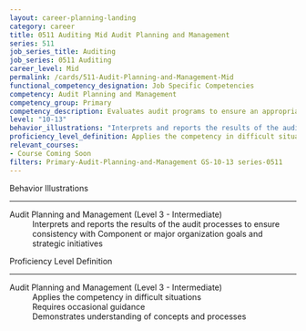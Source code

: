 ```yaml
---
layout: career-planning-landing
category: career
title: 0511 Auditing Mid Audit Planning and Management
series: 511
job_series_title: Auditing
job_series: 0511 Auditing
career_level: Mid
permalink: /cards/511-Audit-Planning-and-Management-Mid
functional_competency_designation: Job Specific Competencies
competency: Audit Planning and Management
competency_group: Primary
competency_description: Evaluates audit programs to ensure an appropriate risk-based audit approach, monitors audit progress, and reviews working papers and audit reports to ensure audits are properly documented and accomplished in accordance with Generally Accepted Government Auditing Standards (GAGAS) and Generally Accepted Auditing Standards (GAAS).
level: "10-13"
behavior_illustrations: "Interprets and reports the results of the audit processes to ensure consistency with Component or major organization goals and strategic initiatives"
proficiency_level_definition: Applies the competency in difficult situations ? Requires occasional guidance ? Demonstrates understanding of concepts and processes
relevant_courses: 
- Course Coming Soon
filters: Primary-Audit-Planning-and-Management GS-10-13 series-0511
---
```


<div class="desktop:grid-col-6 margin-y-3">
  <div class="border-top-2 bg-white padding-3 shadow-5 height-full members-hover border-1px button-border border-top-blue radius-lg">
    <p class="text-bold label-color font-size-21">Behavior Illustrations</p>
    <hr class="hr-green"/>
    <dl class="text-base card-content-color"><dt>Audit Planning and Management (Level 3 - Intermediate)</dt><dd>Interprets and reports the results of the audit processes to ensure consistency with Component or major organization goals and strategic initiatives</dd></dl>
  </div>
</div>
<div class="desktop:grid-col-6 margin-y-3">
  <div class="border-top-2 bg-white padding-3 shadow-5 height-full members-hover border-1px button-border border-top-blue radius-lg">
    <p class="text-bold label-color font-size-21">Proficiency Level Definition</p>
     <hr class="hr-green"/>
    <dl class="text-base card-content-color"><dt>Audit Planning and Management (Level 3 - Intermediate)</dt><dd>Applies the competency in difficult situations </dd><dd> Requires occasional guidance </dd><dd> Demonstrates understanding of concepts and processes</dd></dl>
  </div>
</div>